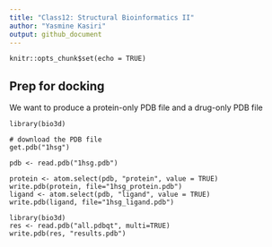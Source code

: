 ```yaml
---
title: "Class12: Structural Bioinformatics II"
author: "Yasmine Kasiri"
output: github_document
---
```


```{r setup, include=FALSE}
knitr::opts_chunk$set(echo = TRUE)
```

## Prep for docking

We want to produce a protein-only PDB file and a drug-only PDB file

```{r}
library(bio3d)

# download the PDB file
get.pdb("1hsg")

pdb <- read.pdb("1hsg.pdb")
```

```{r}
protein <- atom.select(pdb, "protein", value = TRUE)
write.pdb(protein, file="1hsg_protein.pdb")
ligand <- atom.select(pdb, "ligand", value = TRUE)
write.pdb(ligand, file="1hsg_ligand.pdb")
```

```{r}
library(bio3d)
res <- read.pdb("all.pdbqt", multi=TRUE)
write.pdb(res, "results.pdb")
```

